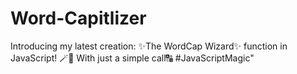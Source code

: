 # Word-Capitlizer
Introducing my latest creation: ✨The WordCap Wizard✨ function in JavaScript! 🪄📜 With just a simple call🔠 #JavaScriptMagic"
